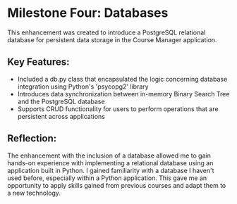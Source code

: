 # Milestone Four: Databases

This enhancement was created to introduce a PostgreSQL relational database for persistent data storage in the Course Manager application.   

## Key Features: 
- Included a db.py class that encapsulated the logic concerning database integration using Python's 'psycopg2' library
- Introduces data synchronization between in-memory Binary Search Tree and the PostgreSQL database
- Supports CRUD functionality for users to perform operations that are persistent across applications

## Reflection:
The enhancement with the inclusion of a database allowed me to gain hands-on experience with implementing a relational database using an application built in Python. I gained familiarity with a database I haven't used before, especially within a Python application. This gave me an opportunity to apply skills gained from previous courses and adapt them to a new technology. 
